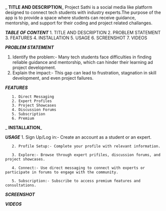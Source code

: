 _ **TITLE AND DESCRIPTION**_
Project Sathi is a social media like platform designed to connect tech students with industry experts.The purpose of the app is to provide a space where students can receive guidance, 
mentorship, and support for their coding and project related challanges.

_**TABLE OF CONTENT**_
       1. TITLE AND DESCRIPTION
       2. PROBLEM STATEMENT
       3. FEATURES
       4. INSTALLATION
       5. USAGE
       6. SCREENSHOT
       7. VIDEOS

_**PROBLEM STATEMENT**_

1. Identify the problem:- Many tech students face difficulties in finding reliable guidance and mentorship, which can hinder their learning ad project development. 
2. Explain the impact:- This gap can lead to frustration, stagnation in skill development, and even project failures.

 
  
  _**FEATURES**_ 
  
       1. Direct Messaging 
       2. Expert Profiles
       3. Project Showcases
       4. Discussion Forums
       5. Subscription
       6. Premium

_ **INSTALLATION**_



_**USAGE**_
       1. Sign Up/Log in:- Create an account as a student or  an expert.

       2. Profile Setup:- Complete your profile with relevant information.

       3. Explore:- Browse through expert prifiles, discussion forums, and project showcases.

       4. Connect:- Use direct messaging to connect with experts or participate in forums to engage with the community.

       5. Subscription:- Subscribe to access premium features and consultations.


_**SCREENSHOT**_


_**VIDEOS**_






